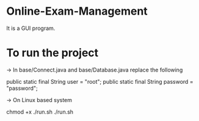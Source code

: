 Online-Exam-Management
=======================

It is a GUI program.

To run the project
===================

-> In base/Connect.java and base/Database.java replace the following

public static final String user = "root";
public static final String password = "password";

-> On Linux based system

chmod +x ./run.sh
./run.sh
